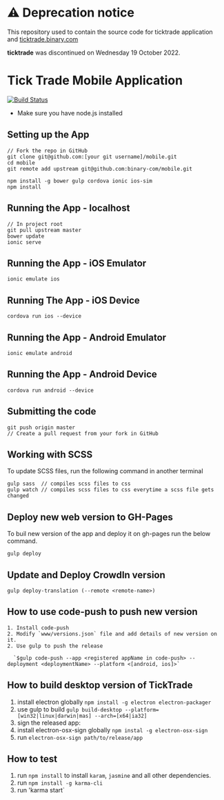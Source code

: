 # :warning: Deprecation notice
This repository used to contain the source code for ticktrade application and [ticktrade.binary.com](https://ticktrade.binary.com)

**ticktrade** was discontinued on Wednesday 19 October 2022.

# Tick Trade Mobile Application
[![Build Status](https://travis-ci.org/binary-com/mobile.svg?branch=dev)](https://travis-ci.org/binary-com/mobile)

- Make sure you have node.js installed

## Setting up the App

```
// Fork the repo in GitHub
git clone git@github.com:[your git username]/mobile.git
cd mobile
git remote add upstream git@github.com:binary-com/mobile.git

npm install -g bower gulp cordova ionic ios-sim
npm install
```

## Running the App - localhost
```
// In project root
git pull upstream master
bower update
ionic serve
```

## Running the App - iOS Emulator
```shell
ionic emulate ios
```

## Running The App - iOS Device
```shell
cordova run ios --device
```

## Running the App - Android Emulator
```shell
ionic emulate android
```

## Running the App - Android Device
```
cordova run android --device
```

## Submitting the code
```shell
git push origin master
// Create a pull request from your fork in GitHub
```

## Working with SCSS
To update SCSS files, run the following command in another terminal
```shell
gulp sass  // compiles scss files to css
gulp watch // compiles scss files to css everytime a scss file gets changed
```

## Deploy new web version to GH-Pages
To buil new version of the app and deploy it on gh-pages run the below command.

```shell
gulp deploy
```

## Update and Deploy CrowdIn version

```shell
gulp deploy-translation (--remote <remote-name>)
```

## How to use code-push to push new version

```shell
1. Install code-push
2. Modify `www/versions.json` file and add details of new version on it.
2. Use gulp to push the release

  `$gulp code-push --app <registered appName in code-push> --deployment <deploymentName> --platform <[android, ios]>`
```

## How to build desktop version of TickTrade
1. install electron globally `npm install -g electron electron-packager`
2. use gulp to build `gulp build-desktop --platform=[win32|linux|darwin|mas] --arch=[x64|ia32]`
3. sign the released app:
  1. install electron-osx-sign globally `npm instal -g electron-osx-sign`
  2. run `electron-osx-sign path/to/release/app`

## How to test
1. run `npm install` to install `karam`, `jasmine` and all other dependencies.
2. run `npm install -g karma-cli`
3. run 'karma start`
